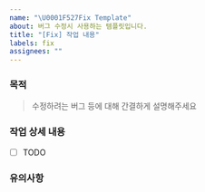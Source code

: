 ```yaml
---
name: "\U0001F527Fix Template"
about: 버그 수정시 사용하는 템플릿입니다.
title: "[Fix] 작업 내용"
labels: fix
assignees: ""
---
```


### 목적

> 수정하려는 버그 등에 대해 간결하게 설명해주세요

### 작업 상세 내용

- [ ] TODO

### 유의사항
